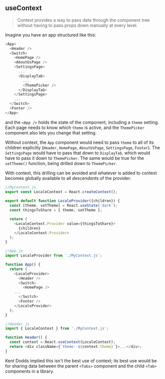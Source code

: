 ﻿## useContext

> Context provides a way to pass data through the component tree without having to pass props down manually at every level.

Imagine you have an app structured like this:

```javascript
<App>
  <Header />
  <Switch>
    <HomePage />
    <AboutUsPage />
    <SettingsPage>
      ...
      <DisplayTab>
        ...
        <ThemePicker />
      </DisplayTab>
    </SettingsPage>
    ...
  </Switch>
  <Footer />
</App>
```

and the `<App />` holds the state of the component, including a `theme` setting. Each page needs to know which `theme` is active, and the `ThemePicker` component also lets you change that setting.

Without context, the `App` component would need to pass `theme` to all of its children explicitly (`Header`, `HomePage`, `AboutUsPage`, `SettingsPage`, `Footer`). The `SettingsPage` would have to pass that down to `DisplayTab`, which would have to pass it down to `ThemePicker`.  The same would be true for the `setTheme()` function, being drilled down to `ThemePicker`.

With context, this drilling can be avoided and whatever is added to context becomes globally available to all _descendants_ of the provider:

```javascript
//MyContext.js
export const LocaleContext = React.createContext();
	
export default function LocaleProvider({children}) {
  const [theme, setTheme] = React.useState('dark');
  const thingsToShare = { theme, setTheme };

  return (
    <LocaleContext.Provider value={thingsToShare}>
      {children}
    </LocaleContext.Provider>
  );
}
```
```javascript
//App.js
import LocaleProvider from './MyContext.js';

function App() {
  return (
    <LocaleProvider>
      <Header />
      <Switch>
        <HomePage />
	...
      </Switch>
      <Footer />
    </LocaleProvider>
  );
}
```
```javascript
//Header.js
import { LocaleContext } from './MyContext.js';

function Header() {
  const context = React.useContext(LocaleContext);
  return <div className={`theme--${context.theme}`}>...</div>;
}
```

Kent Dodds implied this isn't the best use of context; its best use would be for sharing data between the parent `<Tabs>` component and the child `<Tab>` components in a library.

